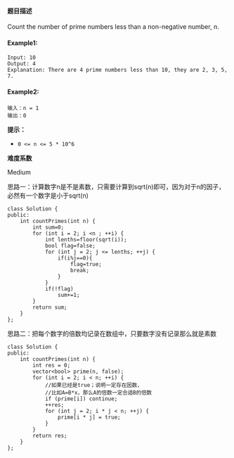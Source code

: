 #### **题目描述**
Count the number of prime numbers less than a non-negative number, n.

#### **Example1:**
```
Input: 10
Output: 4
Explanation: There are 4 prime numbers less than 10, they are 2, 3, 5, 7.
```
#### **Example2:**

```
输入：n = 1
输出：0
```



**提示：**

- `0 <= n <= 5 * 10^6`

**难度系数**    

Medium

思路一：计算数字n是不是素数，只需要计算到sqrt(n)即可，因为对于n的因子，必然有一个数字是小于sqrt(n)

```
class Solution {
public:
    int countPrimes(int n) {
        int sum=0;
        for (int i = 2; i <n ; ++i) {
            int lenths=floor(sqrt(i));
            bool flag=false;
            for (int j = 2; j <= lenths; ++j) {
                if(i%j==0){
                    flag=true;
                    break;
                }
            }
            if(!flag)
                sum+=1;
        }
        return sum;
    }
};
```

思路二：把每个数字的倍数均记录在数组中，只要数字没有记录那么就是素数

```
class Solution {
public:
    int countPrimes(int n) {
        int res = 0;
        vector<bool> prime(n, false);
        for (int i = 2; i < n; ++i) {
            //如果已经是true；说明一定存在因数，
            //比如A=B*x，那么A的倍数一定合适B的倍数
            if (prime[i]) continue;
            ++res;
            for (int j = 2; i * j < n; ++j) {
                prime[i * j] = true;
            }
        }
        return res;
    }
};
```
